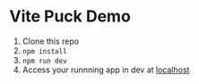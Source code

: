 # Vite Puck Demo

1. Clone this repo
2. `npm install`
3. `npm run dev`
4. Access your runnning app in dev at [localhost](http://localhost:5173)
